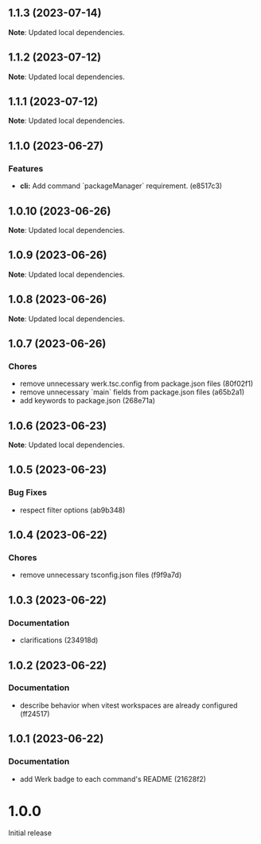 ## 1.1.3 (2023-07-14)

**Note**: Updated local dependencies.

## 1.1.2 (2023-07-12)

**Note**: Updated local dependencies.

## 1.1.1 (2023-07-12)

**Note**: Updated local dependencies.

## 1.1.0 (2023-06-27)

### Features

- **cli:** Add command &#96;packageManager&#96; requirement. (e8517c3)

## 1.0.10 (2023-06-26)

**Note**: Updated local dependencies.

## 1.0.9 (2023-06-26)

**Note**: Updated local dependencies.

## 1.0.8 (2023-06-26)

**Note**: Updated local dependencies.

## 1.0.7 (2023-06-26)

### Chores

- remove unnecessary werk.tsc.config from package.json files (80f02f1)
- remove unnecessary &#96;main&#96; fields from package.json files (a65b2a1)
- add keywords to package.json (268e71a)

## 1.0.6 (2023-06-23)

**Note**: Updated local dependencies.

## 1.0.5 (2023-06-23)

### Bug Fixes

- respect filter options (ab9b348)

## 1.0.4 (2023-06-22)

### Chores

- remove unnecessary tsconfig.json files (f9f9a7d)

## 1.0.3 (2023-06-22)

### Documentation

- clarifications (234918d)

## 1.0.2 (2023-06-22)

### Documentation

- describe behavior when vitest workspaces are already configured (ff24517)

## 1.0.1 (2023-06-22)

### Documentation

- add Werk badge to each command's README (21628f2)

# 1.0.0

Initial release

